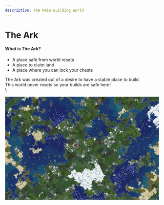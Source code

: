 ```yaml
---
description: The Main Building World
---
```


# The Ark

#### What is The Ark?

* A place safe from world resets
* A place to claim land
* A place where you can lock your chests

The Ark was created out of a desire to have a stable place to build.\
This world never resets so your builds are safe here!\
\


![The Ark 8/26/2021](<../.gitbook/assets/Capture (8).PNG>)
